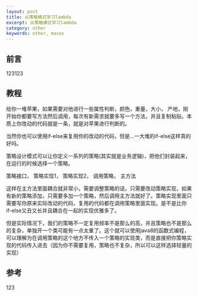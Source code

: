```yaml
---
layout: post
title: 从策略模式学习lambda
excerpt: 从策略模式学习lambda
category: other
keywords: other, macos
---
```


## 前言

123123

## 教程

给你一堆苹果，如果需要对他进行一些属性判断，颜色，重量，大小， 产地，刚开始你都要写方法然后调用，每次有新需求就要多写一个方法，并且复制粘贴，本质上你改动的代码就是一条，就是对苹果进行判断的。

当然你也可以使用if-else来复用你的改动的代码，但是...一大堆的if-else这样真的好吗。

策略设计模式可以让你定义一系列的策略(其实就是业务逻辑)，把他们封装起来，在运行的时候选择一个策略。

策略接口， 策略实现1， 策略实现2， 调用策略， 主方法

这样在主方法里面耦合就非常小，需要调整策略的话，只需要改动策略实现，如果有新的策略添加，只需要多加一个策略，然后调用主方法就好了。策略实现里面只需要写你原来实际改动的代码，复用的代码都在调用策略里面实现。是不是比你if-else又丑又长并且耦合在一起的实现优雅多了。

但是实际情况下，我们的策略不一定复用频率不是那么的高，并且策略也不是那么的复杂，单独开一个类可能有一点太重了。这个就可以使用java8的函数式编程，可以理解为在调用策略的这个地方不传入一个策略的实现类，而是直接把你策略实现的代码传入进去（因为你不需要复用，策略也不复杂，所以可以这样选择轻量的实现）

## 参考

123